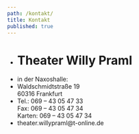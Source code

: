 ```yaml
---
path: /kontakt/
title: Kontakt
published: true
---
```

<div class="imp">
<ul>
<li><h1>Theater Willy Praml</h1></li>
<li>in der Naxoshalle:</li>
<li>Waldschmidtstraße 19<br/>
60316 Frankfurt</li>
<li>Tel.: 069 – 43 05 47 33<br/>
 Fax: 069 – 43 05 47 34<br/>
 Karten: 069 – 43 05 47 34</li>
 <li>theater.willypraml@t-online.de</li>
</div>
